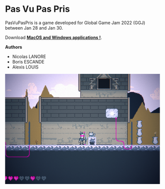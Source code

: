 # Pas Vu Pas Pris

PasVuPasPris is a game developed for Global Game Jam 2022 (GGJ) between Jan 28 and Jan 30.

Download **[MacOS and Windows applications !](https://github.com/alelouis/pasvupaspris/releases/tag/v.1.0)**.

**Authors**
- Nicolas LANORE
- Boris ESCANDE
- Alexis LOUIS

![alt text](./Com/demo.png)
